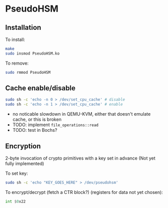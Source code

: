 # PseudoHSM
## Installation
To install:
```sh
make
sudo insmod PseudoHSM.ko
```
To remove:
```sh
sudo rmmod PseudoHSM
```
## Cache enable/disable
```sh
sudo sh -c 'echo -n 0 > /dev/set_cpu_cache' # disable
sudo sh -c 'echo -n 1 > /dev/set_cpu_cache' # enable
```
- no noticable slowdown in QEMU-KVM, either that doesn't emulate cache, or this is broken
- TODO: implement `file_operations::read`
- TODO: test in Bochs?

## Encryption
2-byte invocation of crypto primitives with a key set in advance (Not yet fully implemented)

To set key:
```sh
sudo sh -c 'echo "KEY_GOES_HERE" > /dev/pseudohsm'
```
To encrypt/decrypt (fetch a CTR block?) (registers for data not yet chosen):
```asm
int $0x22
```
